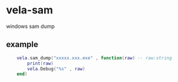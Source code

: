 # vela-sam
windows sam dump

## example
```lua
    vela.sam_dump("xxxxx.xxx.exe" , function(raw) -- raw:string
        print(raw)
        vela.Debug("%s" , raw) 
    end)
```